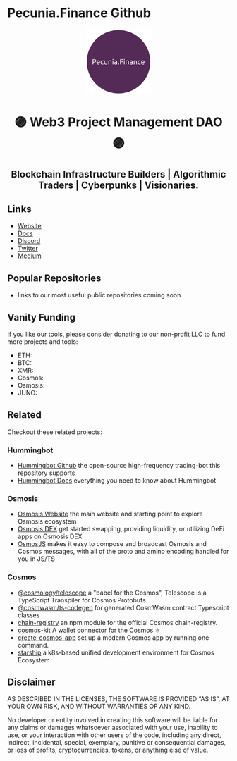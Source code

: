 # Pecunia.Finance Github

<style>h1 { border-bottom: 0; } </style>
<p align="center">
  <a href="https://github.com/pecuniafinance">
    <img width="150" src="https://github.com/pecuniafinance/.github/blob/main/profile/Logo_Dark.png">
  </a>
</p>
<p align="center" width="100%">
  <h1 align="center">🟣 Web3 Project Management DAO 🟣</h1>
  <h2 align="center">Blockchain Infrastructure Builders | Algorithmic Traders | Cyberpunks | Visionaries.</h2>
</p>

## Links

- [Website](https://pecuniafinance.com)
- [Docs](https://docs.pecuniafinance.com)
- [Discord](https://discord.gg/xV9urV3rHx)
- [Twitter](https://twitter.com/PecuniaFinance)
- [Medium](https://medium.com/@pecuniafinancedao/)

## Popular Repositories

- links to our most useful public repositories coming soon

## Vanity Funding

If you like our tools, please consider donating to our non-profit LLC to fund more projects and tools:

- ETH:
- BTC:
- XMR:
- Cosmos:
- Osmosis:
- JUNO:

## Related

Checkout these related projects:

### Hummingbot

- [Hummingbot Github](https://github.com/hummingbot) the open-source high-frequency trading-bot this repository supports
- [Hummingbot Docs](https://docs.hummingbot.org) everything you need to know about Hummingbot

### Osmosis

- [Osmosis Website](https://osmosis.zone) the main website and starting point to explore Osmosis ecosystem
- [Osmosis DEX](https://app.osmosis.zone) get started swapping, providing liquidity, or utilizing DeFi apps on Osmosis DEX
- [OsmosJS](https://github.com/osmosis-labs/osmojs) makes it easy to compose and broadcast Osmosis and Cosmos messages, with all of the proto and amino encoding handled for you in JS/TS

### Cosmos

- [@cosmology/telescope](https://github.com/cosmology-tech/telescope) a "babel for the Cosmos", Telescope is a TypeScript Transpiler for Cosmos Protobufs.
- [@cosmwasm/ts-codegen](https://github.com/CosmWasm/ts-codegen) for generated CosmWasm contract Typescript classes
- [chain-registry](https://github.com/cosmology-tech/chain-registry) an npm module for the official Cosmos chain-registry.
- [cosmos-kit](https://github.com/cosmology-tech/cosmos-kit) A wallet connector for the Cosmos ⚛️
- [create-cosmos-app](https://github.com/cosmology-tech/create-cosmos-app) set up a modern Cosmos app by running one command.
- [starship](https://github.com/cosmology-tech/starship) a k8s-based unified development environment for Cosmos Ecosystem

## Disclaimer

AS DESCRIBED IN THE LICENSES, THE SOFTWARE IS PROVIDED “AS IS”, AT YOUR OWN RISK, AND WITHOUT WARRANTIES OF ANY KIND.

No developer or entity involved in creating this software will be liable for any claims or damages whatsoever associated with your use, inability to use, or your interaction with other users of the code, including any direct, indirect, incidental, special, exemplary, punitive or consequential damages, or loss of profits, cryptocurrencies, tokens, or anything else of value.
